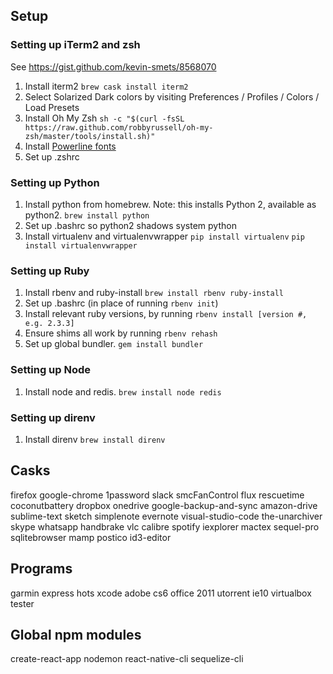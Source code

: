 ## Setup
### Setting up iTerm2 and zsh
See https://gist.github.com/kevin-smets/8568070
1. Install iterm2
```brew cask install iterm2```
2. Select Solarized Dark colors by visiting Preferences / Profiles / Colors / Load Presets
3. Install Oh My Zsh
```sh -c "$(curl -fsSL https://raw.github.com/robbyrussell/oh-my-zsh/master/tools/install.sh)"```
4. Install [Powerline fonts](https://github.com/powerline/fonts)
5. Set up .zshrc

### Setting up Python
1. Install python from homebrew. Note: this installs Python 2, available as python2.
```brew install python```
2. Set up .bashrc so python2 shadows system python
3. Install virtualenv and virtualenvwrapper
```pip install virtualenv```
```pip install virtualenvwrapper```

### Setting up Ruby
1. Install rbenv and ruby-install
```brew install rbenv ruby-install```
2. Set up .bashrc (in place of running ```rbenv init```)
3. Install relevant ruby versions, by running
```rbenv install [version #, e.g. 2.3.3]```
4. Ensure shims all work by running
```rbenv rehash```
5. Set up global bundler.
```gem install bundler```

### Setting up Node
1. Install node and redis.
```brew install node redis```

### Setting up direnv
1. Install direnv
```brew install direnv```

## Casks
firefox
google-chrome
1password
slack
smcFanControl
flux
rescuetime
coconutbattery
dropbox
onedrive
google-backup-and-sync
amazon-drive
sublime-text
sketch
simplenote
evernote
visual-studio-code
the-unarchiver
skype
whatsapp
handbrake
vlc
calibre
spotify
iexplorer
mactex
sequel-pro
sqlitebrowser
mamp
postico
id3-editor

## Programs
garmin express
hots
xcode
adobe cs6
office 2011
utorrent
ie10 virtualbox tester

## Global npm modules
create-react-app
nodemon
react-native-cli
sequelize-cli
